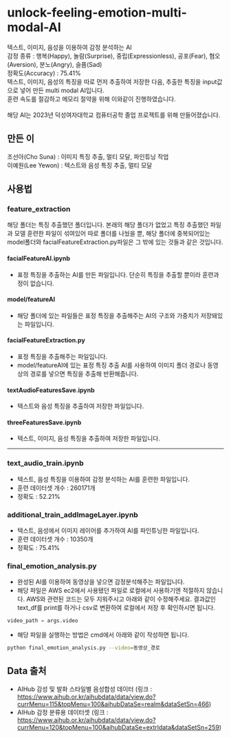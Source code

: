 # unlock-feeling-emotion-multi-modal-AI
텍스트, 이미지, 음성을 이용하여 감정 분석하는 AI\
감정 종류 : 행복(Happy), 놀람(Surprise), 중립(Expressionless), 공포(Fear), 혐오(Aversion), 분노(Angry), 슬픔(Sad)\
정확도(Accuracy) : 75.41%\
텍스트, 이미지, 음성의 특징을 따로 먼저 추출하여 저장한 다음, 추출한 특징을 input값으로 넣어 만든 multi modal AI입니다.\
훈련 속도를 절감하고 메모리 절약을 위해 이와같이 진행하였습니다.\
\
해당 AI는 2023년 덕성여자대학교 컴퓨터공학 졸업 프로젝트를 위해 만들어졌습니다.
## 만든 이
조선아(Cho Suna) : 이미지 특징 추출, 멀티 모달, 파인튜닝 작업\
이예원(Lee Yewon) : 텍스트와 음성 특징 추출, 멀티 모달
## 사용법
### feature_extraction
해당 폴더는 특징 추출했던 폴더입니다. 본래의 해당 폴더가 없었고 특징 추출했던 파일과 모델 훈련한 파일이 섞여있어 따로 폴더를 나눴을 뿐, 해당 폴더에 중복되어있는 model폴더와 facialFeatureExtraction.py파일은 그 밖에 있는 것들과 같은 것입니다.
#### facialFeatureAI.ipynb
- 표정 특징을 추출하는 AI를 만든 파일입니다. 단순히 특징을 추출할 뿐이라 훈련과정이 없습니다.
#### model/featureAI
- 해당 폴더에 있는 파일들은 표정 특징을 추출해주는 AI의 구조와 가중치가 저장돼있는 파일입니다.
#### facialFeatureExtraction.py
- 표정 특징을 추출해주는 파일입니다.
- model/featureAI에 있는 표정 특징 추출 AI를 사용하여 이미지 폴더 경로나 동영상의 경로를 넣으면 특징을 추출해 반환해줍니다.
#### textAudioFeaturesSave.ipynb
- 텍스트와 음성 특징을 추출하여 저장한 파일입니다.
#### threeFeaturesSave.ipynb
- 텍스트, 이미지, 음성 특징을 추출하여 저장한 파일입니다.
---
### text_audio_train.ipynb
- 텍스트, 음성 특징을 이용하여 감정 분석하는 AI를 훈련한 파일입니다.
- 훈련 데이터셋 개수 : 260171개
- 정확도 : 52.21%
### additional_train_addImageLayer.ipynb
- 텍스트, 음성에서 이미지 레이어를 추가하여 AI를 파인튜닝한 파일입니다.
- 훈련 데이터셋 개수 : 10350개
- 정확도 : 75.41%

### final_emotion_analysis.py
- 완성된 AI를 이용하여 동영상을 넣으면 감정분석해주는 파일입니다.
- 해당 파일은 AWS ec2에서 사용됐던 파일로 로컬에서 사용하기엔 적절하지 않습니다. AWS와 관련된 코드는 모두 지워주시고 아래와 같이 수정해주세요. 결과값인 text_df를 print를 하거나 csv로 변환하여 로컬에서 저장 후 확인하시면 됩니다.
```python
video_path = args.video
```
- 해당 파일을 실행하는 방법은 cmd에서 아래와 같이 작성하면 됩니다.
```bash
python final_emotion_analysis.py --video=동영상_경로
```

## Data 출처
- AIHub 감성 및 발화 스타일별 음성합성 데이터 (링크 : https://www.aihub.or.kr/aihubdata/data/view.do?currMenu=115&topMenu=100&aihubDataSe=realm&dataSetSn=466)
- AIHub 감정 분류용 데이터셋 (링크 : https://www.aihub.or.kr/aihubdata/data/view.do?currMenu=120&topMenu=100&aihubDataSe=extrldata&dataSetSn=259)
